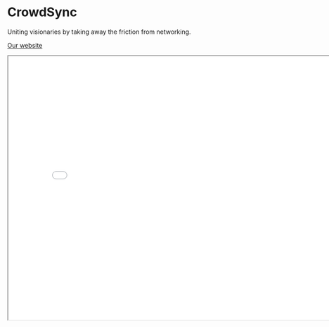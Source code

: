 # CrowdSync
Uniting visionaries by taking away the friction from networking.

[Our website](https://crowdsync.net/)

<iframe src="slideshow.html" width="800" height="600"></iframe>
